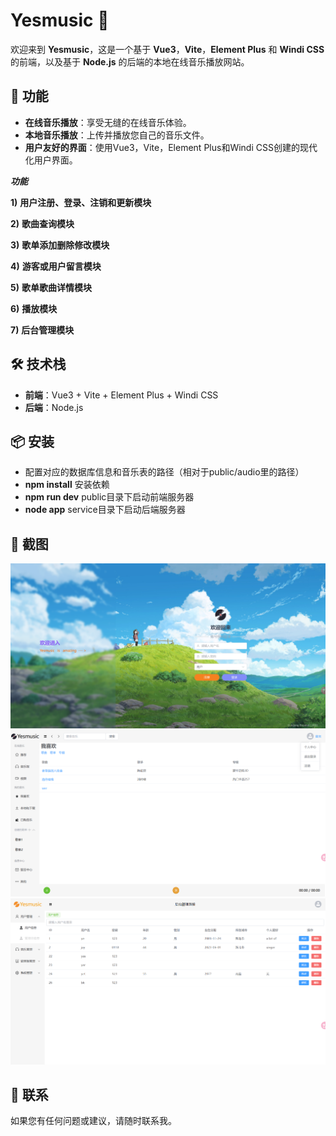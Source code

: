 # Yesmusic 🎵

欢迎来到 **Yesmusic**，这是一个基于 **Vue3**，**Vite**，**Element Plus** 和 **Windi CSS** 的前端，以及基于 **Node.js** 的后端的本地在线音乐播放网站。

## 🚀 功能

- **在线音乐播放**：享受无缝的在线音乐体验。
- **本地音乐播放**：上传并播放您自己的音乐文件。
- **用户友好的界面**：使用Vue3，Vite，Element Plus和Windi CSS创建的现代化用户界面。

***功能***

**1)** **用户注册、登录、注销和更新模块**

**2)** **歌曲查询模块**

**3)** **歌单添加删除修改模块**

**4)** **游客或用户留言模块**

**5)** **歌单歌曲详情模块**

**6)** **播放模块**

**7)** **后台管理模块**

## 🛠 技术栈

- **前端**：Vue3 + Vite + Element Plus + Windi CSS
- **后端**：Node.js

## 📦 安装

- 配置对应的数据库信息和音乐表的路径（相对于public/audio里的路径）
- **npm install** 安装依赖
- **npm run dev** public目录下启动前端服务器
- **node app**    service目录下启动后端服务器


## 📸 截图

![登录页](https://github.com/linyeer/Yesmusic/blob/main/images/login.png)
![用户页](https://github.com/linyeer/Yesmusic/blob/main/images/user.png)
![管理页](https://github.com/linyeer/Yesmusic/blob/main/images/admin.png)

## 📧 联系

如果您有任何问题或建议，请随时联系我。
